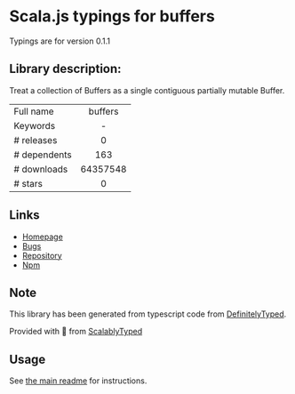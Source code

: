
# Scala.js typings for buffers

Typings are for version 0.1.1

## Library description:
Treat a collection of Buffers as a single contiguous partially mutable Buffer.

|                    |                 |
| ------------------ | :-------------: |
| Full name          | buffers |
| Keywords           | - |
| # releases         | 0 |
| # dependents       | 163 |
| # downloads        | 64357548 |
| # stars            | 0 |

## Links
- [Homepage](https://github.com/substack/node-buffers#readme)
- [Bugs](https://github.com/substack/node-buffers/issues)
- [Repository](https://github.com/substack/node-buffers)
- [Npm](https://www.npmjs.com/package/buffers)
    


## Note
This library has been generated from typescript code from [DefinitelyTyped](https://definitelytyped.org).

Provided with :purple_heart: from [ScalablyTyped](https://github.com/oyvindberg/ScalablyTyped)

## Usage
See [the main readme](../../readme.md) for instructions.


